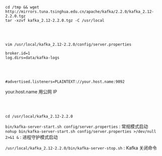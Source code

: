 
`cd /tmp && wget http://mirrors.tuna.tsinghua.edu.cn/apache/kafka/2.2.0/kafka_2.12-2.2.0.tgz`  
`tar -xzvf kafka_2.12-2.2.0.tgz -C /usr/local`  






<br><br>

`vim /usr/local/kafka_2.12-2.2.0/config/server.properties`  
```
broker.id=1
log.dirs=data/kafka-logs
```









<br><br>

```
#advertised.listeners=PLAINTEXT://your.host.name:9092
```
your.host.name 用公网 IP





<br><br>

`cd /usr/local/kafka_2.12-2.2.0`  

`bin/kafka-server-start.sh config/server.properties` : 常规模式启动  
`nohup bin/kafka-server-start.sh config/server.properties >/dev/null 2>&1 &` : 进程守护模式启动
 
`/usr/local/kafka_2.12-2.2.0/bin/kafka-server-stop.sh` : Kafka 关闭命令  